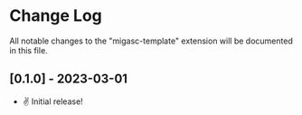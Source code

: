 # Change Log

All notable changes to the "migasc-template" extension will be documented in this file.

## [0.1.0] - 2023-03-01

- &#x270C; Initial release!

